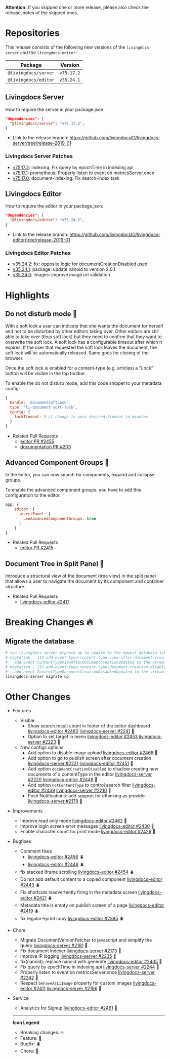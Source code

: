 

**Attention:** If you skipped one or more release, please also check the release-notes of the skipped ones.

# Repositories

This release consists of the following new versions of the `livingdocs-server` and the `livingdocs-editor`:

Package | Version
--- | ---
`@livingdocs/server` | `v75.17.2`
`@livingdocs/editor` | `v35.24.1`

## Livingdocs Server
How to require the server in your package.json:
```json
"dependencies": {
  "@livingdocs/server": "v75.17.2",
}
```

- Link to the release branch:
  https://github.com/livingdocsIO/livingdocs-server/tree/release-2019-01

### Livingdocs Server Patches
- [v75.17.2](https://github.com/livingdocsIO/livingdocs-server/releases/tag/v75.17.2): indexing: Fix query by epochTime in indexing api
- [v75.17.1](https://github.com/livingdocsIO/livingdocs-server/releases/tag/v75.17.1): prometheus: Properly listen to event on metricsServer.once
- [v75.17.0](https://github.com/livingdocsIO/livingdocs-server/releases/tag/v75.17.0): document-indexing: Fix search-index task



## Livingdocs Editor
How to require the editor in your package.json:
```json
"dependencies": {
  "@livingdocs/editor": "v35.24.2",
}
```

- Link to the release branch:
  https://github.com/livingdocsIO/livingdocs-editor/tree/release-2019-01

### Livingdocs Editor Patches
- [v35.24.2](https://github.com/livingdocsIO/livingdocs-editor/releases/tag/v35.24.2): fix: opposite logic for documentCreationDisabled used
- [v35.24.1](https://github.com/livingdocsIO/livingdocs-editor/releases/tag/v35.24.1): package: update nanoid to version 2.0.1
- [v35.24.0](https://github.com/livingdocsIO/livingdocs-editor/releases/tag/v35.24.0): images: improve image url validation



# Highlights

## Do not disturb mode :gift:

With a soft lock a user can indicate that she wants the document for herself and not to be disturbed by other editors taking over. Other editors are still able to take over (thus soft lock) but they need to confirm that they want to overwrite the soft lock. A soft lock has a configurable timeout after which it expires. If the user that requested the soft lock leaves the document, the soft lock will be automatically released. Same goes for closing of the browser.

Once the soft lock is enabled for a content-type (e.g. articles) a "Lock" button will be visible in the top toolbar.

To enable the do not disturb mode, add this code snippet to your metadata config:

```js
{
  handle: 'documentSoftLock',
  type: 'li-document-soft-lock',
  config: {
    lockTimeout: 5 // change to your desired timeout in minutes
  }
}
```

* Related Pull Requests
  * [editor PR #2455](https://github.com/livingdocsIO/livingdocs-editor/pull/2455)
  * [documentation PR #203](https://github.com/livingdocsIO/livingdocs/pull/203)



## Advanced Component Groups :gift:

In the editor, you can now search for components, expand and collapse groups.

To enable the advanced component groups, you have to add this configuration to the editor.

```js
app: {
    editor: {
      insertPanel: {
        useAdvancedComponentGroups: true
      }
    }
}
```

* Related Pull Requests
  * [editor PR #2415](https://github.com/livingdocsIO/livingdocs-editor/pull/2415)


## Document Tree in Split Panel :gift:

Introduce a structural view of the document (tree view) in the split panel that allows a user to navigate the document by its component and container structure.

* Related Pull Requests
  * [livingdocs-editor #2417](https://github.com/livingdocsIO/livingdocs-editor/pull/2417)


# Breaking Changes :fire:

## Migrate the database

```sh
# run livingdocs-server migrate up to update to the newest database scheme
# migration - 112-add-event-type-content-type-view-after-document-creation-updated.js
#   add event ContentTypeViewAfterDocumentCreationUpdated to the stream_events_types table
# migration - 113-add-event-type-content-type-document-creation-disabled-updated.js
#   add event ContentTypeDocumentCreationDisabledUpdated to the stream_events_types table
livingdocs-server migrate up
```


# Other Changes

* Features
  * Visible
    * Show search result count in footer of the editor dashboard [livingdocs-editor #2480](https://github.com/livingdocsIO/livingdocs-editor/pull/2480) [livingdocs-server #2241](https://github.com/livingdocsIO/livingdocs-server/pull/2241) :gift:
    * Option to set target in menu [livingdocs-editor #2453](https://github.com/livingdocsIO/livingdocs-editor/pull/2453) [livingdocs-server #2223](https://github.com/livingdocsIO/livingdocs-server/pull/2223) :gift:
  * New configs options
    * Add option to disable image upload [livingdocs-editor #2466](https://github.com/livingdocsIO/livingdocs-editor/pull/2466) :gift:
    * Add option to go to publish screen after document creation [livingdocs-server #2221](https://github.com/livingdocsIO/livingdocs-server/pull/2221) [livingdocs-editor #2451](https://github.com/livingdocsIO/livingdocs-editor/pull/2451) :gift:
    * Add option `documentCreationDisabled` to disallow creating new documents of a contentType in the editor [livingdocs-server #2220](https://github.com/livingdocsIO/livingdocs-server/pull/2220) [livingdocs-editor #2448](https://github.com/livingdocsIO/livingdocs-editor/pull/2448) :gift:
    * Add option `notContentType` to control search filter [livingdocs-editor #2439](https://github.com/livingdocsIO/livingdocs-editor/pull/2439) [livingdocs-server #2210](https://github.com/livingdocsIO/livingdocs-server/pull/2210) :gift:
    * Push Notifications: add support for ethinking as provider [livingdocs-server #2178](https://github.com/livingdocsIO/livingdocs-server/pull/2178) :gift:
* Improvements
  * Improve read only mode [livingdocs-editor #2462](https://github.com/livingdocsIO/livingdocs-editor/pull/2462) :gift:
  * Improve login screen error messages [livingdocs-editor #2430](https://github.com/livingdocsIO/livingdocs-editor/pull/2430) :gift:
  * Enable character count for print mode [livingdocs-editor #2426](https://github.com/livingdocsIO/livingdocs-editor/pull/2426) :gift:
* Bugfixes
  * Comment fixes
    * [livingdocs-editor #2456](https://github.com/livingdocsIO/livingdocs-editor/pull/2456) :beetle:
    * [livingdocs-editor #2446](https://github.com/livingdocsIO/livingdocs-editor/pull/2446) :beetle:
  * fix stacked Iframe scrolling [livingdocs-editor #2454](https://github.com/livingdocsIO/livingdocs-editor/pull/2454) :beetle:
  * Do not add default content to a copied component [livingdocs-editor #2443](https://github.com/livingdocsIO/livingdocs-editor/pull/2443) :beetle:
  * Fix shortcuts inadvertently firing in the metadata screen [livingdocs-editor #2421](https://github.com/livingdocsIO/livingdocs-editor/pull/2421) :beetle:
  * Metadata title is empty on publish screen of a page [livingdocs-editor #2419](https://github.com/livingdocsIO/livingdocs-editor/pull/2419) :beetle:
  * fix regular->print copy [livingdocs-editor #2385](https://github.com/livingdocsIO/livingdocs-editor/pull/2385) :beetle:
* Chore
  * Migrate DocumentVersionFetcher to javascript and simplify the query [livingdocs-server #2181](https://github.com/livingdocsIO/livingdocs-server/pull/2181) :wrench:
  * Fix document indexer [livingdocs-server #2173](https://github.com/livingdocsIO/livingdocs-server/pull/2173) :wrench:
  * Improve IP logging [livingdocs-server #2235](https://github.com/livingdocsIO/livingdocs-server/pull/2235) :wrench:
  * fix(nanoid): replace nanoid with generate [livingdocs-editor #2405](https://github.com/livingdocsIO/livingdocs-editor/pull/2405) :wrench:
  * Fix query by epochTime in indexing api [livingdocs-server #2244](https://github.com/livingdocsIO/livingdocs-server/pull/2244) :wrench:
  * Properly listen to event on metricsServer.once [livingdocs-server #2242](https://github.com/livingdocsIO/livingdocs-server/pull/2242) :wrench:
  * Respect `behaveAsLiImage` property for custom images [livingdocs-editor #2411](https://github.com/livingdocsIO/livingdocs-editor/pull/2411) [livingdocs-server #2166](https://github.com/livingdocsIO/livingdocs-server/pull/2166) :wrench:
* Service
  * Analytics for Signup [livingdocs-editor #2461](https://github.com/livingdocsIO/livingdocs-editor/pull/2461) :gift:


  ---
  **Icon Legend**
  * Breaking changes: :fire:
  * Feature: :gift:
  * Bugfix: :beetle:
  * Chore: :wrench:
